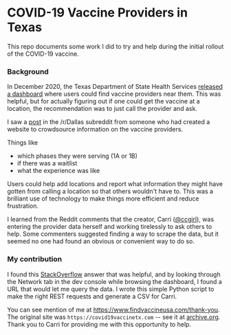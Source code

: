 # COVID-19 Vaccine Providers in Texas
This repo documents some work I did to try and help during the initial rollout of the COVID-19 vaccine.

### Background
In December 2020, the Texas Department of State Health Services [released a dashboard](https://twitter.com/texasdshs/status/1344047679756763136) where users could find vaccine providers near them. This was helpful, but for actually figuring out if one could get the vaccine at a location, the recommendation was to just call the provider and ask.

I saw a [post](https://old.reddit.com/r/Dallas/comments/kpt90g/website_to_crowdsource_info_about_the_covid_19/) in the /r/Dallas subreddit from someone who had created a website to crowdsource information on the vaccine providers. 

Things like
 - which phases they were serving (1A or 1B)
 - if there was a waitlist
 - what the experience was like

Users could help add locations and report what information they might have gotten from calling a location so that others wouldn't have to. This was a brilliant use of technology to make things more efficient and reduce frustration.

I learned from the Reddit comments that the creator, Carri ([@ccgirl](https://twitter.com/ccgirl)), was entering the provider data herself and working tirelessly to ask others to help. Some commenters suggested finding a way to scrape the data, but it seemed no one had found an obvious or convenient way to do so.

### My contribution
I found this [StackOverflow](https://stackoverflow.com/questions/50161492/how-do-i-scrape-data-from-an-arcgis-online-map) answer that was helpful, and by looking through the Network tab in the dev console while browsing the dashboard, I found a URL that would let me query the data. I wrote this simple Python script to make the right REST requests and generate a CSV for Carri.

You can see mention of me at https://www.findvaccineusa.com/thank-you. The original site was `https://covid19vaccinetx.com` -- see it at [archive.org](https://web.archive.org/web/20210130053916/https://www.covid19vaccinetx.com/). Thank you to Carri for providing me with this opportunity to help.
